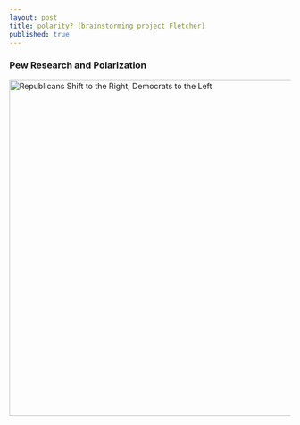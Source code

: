 ```yaml
---
layout: post
title: polarity? (brainstorming project Fletcher)
published: true
---
```

### Pew Research and Polarization
<a href="http://www.people-press.org/2014/06/12/section-1-growing-ideological-consistency/pp-2014-06-12-polarization-1-02/"><img width="640" height="602" src="http://assets.pewresearch.org/wp-content/uploads/sites/5/2014/06/PP-2014-06-12-polarization-1-02.png" class="attachment-large size-large" alt="Republicans Shift to the Right, Democrats to the Left" srcset="http://assets.pewresearch.org/wp-content/uploads/sites/5/2014/06/PP-2014-06-12-polarization-1-02.png 640w, http://assets.pewresearch.org/wp-content/uploads/sites/5/2014/06/PP-2014-06-12-polarization-1-02-300x282.png 300w, http://assets.pewresearch.org/wp-content/uploads/sites/5/2014/06/PP-2014-06-12-polarization-1-02-200x188.png 200w, http://assets.pewresearch.org/wp-content/uploads/sites/5/2014/06/PP-2014-06-12-polarization-1-02-260x244.png 260w, http://assets.pewresearch.org/wp-content/uploads/sites/5/2014/06/PP-2014-06-12-polarization-1-02-50x47.png 50w" sizes="(max-width: 640px) 100vw, 640px" /></a>
